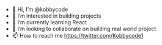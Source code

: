 - 👋 Hi, I’m @kobbycode
- 👀 I’m interested in building projects
- 🌱 I’m currently learning React
- 💞️ I’m looking to collaborate on building real world project
- 📫 How to reach me https://twitter.com/Kobbycode1

<!---
kobbycode/kobbycode is a ✨ special ✨ repository because its `README.md` (this file) appears on your GitHub profile.
You can click the Preview link to take a look at your changes.
--->
